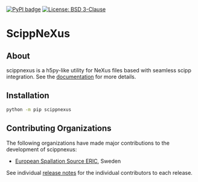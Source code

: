 [![PyPI badge](http://img.shields.io/pypi/v/scippnexus.svg)](https://pypi.python.org/pypi/scippnexus)
[![License: BSD 3-Clause](https://img.shields.io/badge/License-BSD%203--Clause-blue.svg)](LICENSE)

# ScippNeXus

## About

scippnexus is a h5py-like utility for NeXus files based with seamless scipp integration.
See the [documentation](https://scipp.github.io/scippnexus) for more details.

## Installation

```sh
python -m pip scippnexus
```

## Contributing Organizations

The following organizations have made major contributions to the development of scippnexus:

* [European Spallation Source ERIC](https://europeanspallationsource.se/), Sweden

See individual [release notes](https://scipp.github.io/scippnexus/about/release-notes.html) for the individual contributors to each release.
